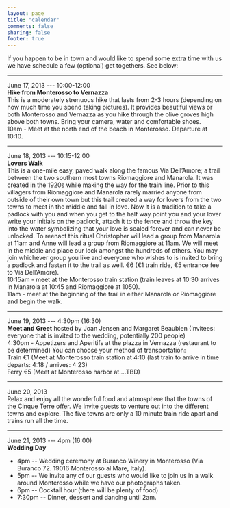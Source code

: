 ```yaml
---
layout: page
title: "calendar"
comments: false
sharing: false
footer: true
---
```

If you happen to be in town and would like to spend some extra time with us we have schedule a few (optional) get togethers. See below:
***
June 17, 2013 --- 10:00-12:00  
**Hike from Monterosso to Vernazza**  
This is a moderately strenuous hike that lasts from 2-3 hours (depending on how much time you spend taking pictures). It provides beautiful views or both Monterosso and Vernazza as you hike through the olive groves high above both towns. Bring your camera, water and comfortable shoes.  
10am - Meet at the north end of the beach in Monterosso. Departure at 10:10.
***
June 18, 2013 --- 10:15-12:00  
**Lovers Walk**  
This is a one-mile easy, paved walk along the famous Via Dell’Amore; a trail between the two southern most towns Riomaggiore and Manarola. It was created in the 1920s while making the way for the train line. Prior to this villagers from Riomaggiore and Manarola rarely married anyone from outside of their own town but this trail created a way for lovers from the two towns to meet in the middle and fall in love. Now it is a tradition to take a padlock with you and when you get to the half way point you and your lover write your initials on the padlock, attach it to the fence and throw the key into the water symbolizing that your love is sealed forever and can never be unlocked. To reenact this ritual Christopher will lead a group from Manarola at 11am and Anne will lead a group from Riomaggiore at 11am. We will meet in the middle and place our lock amongst the hundreds of others. You may join whichever group you like and everyone who wishes to is invited to bring a padlock and fasten it to the trail as well. 
€6 (€1 train ride, €5 entrance fee to Via Dell’Amore).  
10:15am - meet at the Monterosso train station (train leaves at 10:30 arrives in Manarola at 10:45 and Riomaggiore at 1050).  
11am - meet at the beginning of the trail in either Manarola or Riomaggiore and begin the walk.  
***
June 19, 2013 --- 4:30pm (16:30)  
**Meet and Greet** hosted by Joan Jensen and Margaret Beaubien (Invitees: everyone that is invited to the wedding, potentially 200 people)  
4:30pm - Appetizers and Aperitifs at the piazza in Vernazza (restaurant to be determined) 
You can choose your method of transportation:  
Train €1 (Meet at Monterosso train station at 4:10 (last train to arrive in time departs: 4:18 / arrives: 4:23)  
Ferry €5 (Meet at Monterosso harbor at....TBD)  
***
June 20, 2013  
Relax and enjoy all the wonderful food and atmosphere that the towns of the Cinque Terre offer. We invite guests to venture out into the different towns and explore. The five towns are only a 10 minute train ride apart and trains run all the time.  
***
June 21, 2013 --- 4pm (16:00)  
**Wedding Day**  
+ 4pm -- Wedding ceremony at Buranco Winery in Monterosso (Via Buranco 72. 19016 Monterosso al Mare, Italy).  
+ 5pm -- We invite any of our guests who would like to join us in a walk around Monterosso while we have our photographs taken.  
+ 6pm -- Cocktail hour (there will be plenty of food)  
+ 7:30pm -- Dinner, dessert and dancing until 2am.  